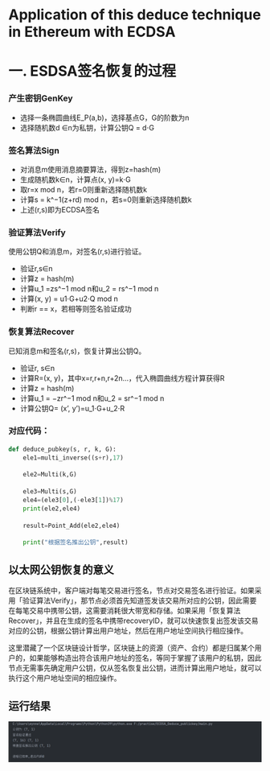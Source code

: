 # Application of this deduce technique in Ethereum with ECDSA



# 一. ESDSA签名恢复的过程

### 产生密钥GenKey

- 选择一条椭圆曲线E_P(a,b)，选择基点G，G的阶数为n
- 选择随机数d ∈n为私钥，计算公钥Q = d⋅G

### 签名算法Sign

- 对消息m使用消息摘要算法，得到z=hash(m)
- 生成随机数k∈n，计算点(x, y)=k⋅G
- 取r=x mod n，若r=0则重新选择随机数k
- 计算s = k^−1(z+rd) mod n，若s=0则重新选择随机数k
- 上述(r,s)即为ECDSA签名

### 验证算法Verify

使用公钥Q和消息m，对签名(r,s)进行验证。

- 验证r,s∈n
- 计算z = hash(m)
- 计算u_1 =zs^−1 mod n和u_2 = rs^−1 mod n
- 计算(x, y) = u1⋅G+u2⋅Q mod n
- 判断r == x，若相等则签名验证成功

### 恢复算法Recover

已知消息m和签名(r,s)，恢复计算出公钥Q。

- 验证r, s∈n
- 计算R=(x, y)，其中x=r,r+n,r+2n…，代入椭圆曲线方程计算获得R
- 计算z = hash(m)
- 计算u_1 = −zr^−1 mod n和u_2 = sr^−1 mod n
- 计算公钥Q= (x’, y’)=u_1⋅G+u_2⋅R

### 对应代码：

```python
def deduce_pubkey(s, r, k, G):
    ele1=multi_inverse((s+r),17)

    ele2=Multi(k,G)

    ele3=Multi(s,G)
    ele4=(ele3[0],(-ele3[1])%17)
    print(ele2,ele4)

    result=Point_Add(ele2,ele4)

    print("根据签名推出公钥",result)
```

## 以太网公钥恢复的意义

​    在区块链系统中，客户端对每笔交易进行签名，节点对交易签名进行验证。如果采用「验证算法Verify」，那节点必须首先知道签发该交易所对应的公钥，因此需要在每笔交易中携带公钥，这需要消耗很大带宽和存储。如果采用「恢复算法Recover」，并且在生成的签名中携带recoveryID，就可以快速恢复出签发该交易对应的公钥，根据公钥计算出用户地址，然后在用户地址空间执行相应操作。

​	这里潜藏了一个区块链设计哲学，区块链上的资源（资产、合约）都是归属某个用户的，如果能够构造出符合该用户地址的签名，等同于掌握了该用户的私钥，因此节点无需事先确定用户公钥，仅从签名恢复出公钥，进而计算出用户地址，就可以执行这个用户地址空间的相应操作。



## 运行结果

![](pic/3.png)